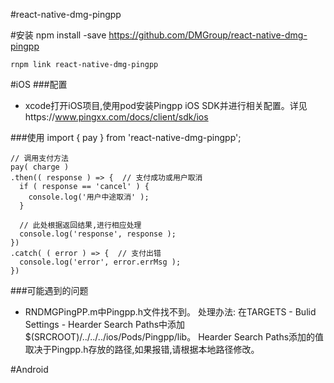 #react-native-dmg-pingpp

#安装
    npm install -save https://github.com/DMGroup/react-native-dmg-pingpp
    
    rnpm link react-native-dmg-pingpp

#iOS
###配置
- xcode打开iOS项目,使用pod安装Pingpp iOS SDK并进行相关配置。详见https://www.pingxx.com/docs/client/sdk/ios

###使用
    import { pay } from 'react-native-dmg-pingpp';
    
    
    // 调用支付方法
    pay( charge )
    .then(( response ) => {  // 支付成功或用户取消
      if ( response == 'cancel' ) {
        console.log('用户中途取消' );
      }
      
      // 此处根据返回结果,进行相应处理
      console.log('response', response );
    })
    .catch( ( error ) => {  // 支付出错
      console.log('error', error.errMsg );
    })

###可能遇到的问题
- RNDMGPingPP.m中Pingpp.h文件找不到。
  处理办法: 在TARGETS - Bulid Settings - Hearder Search Paths中添加$(SRCROOT)/../../../ios/Pods/Pingpp/lib。
  Hearder Search Paths添加的值取决于Pingpp.h存放的路径,如果报错,请根据本地路径修改。

 
#Android